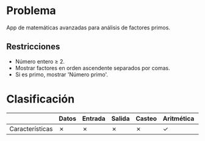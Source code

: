 # Problema

App de matemáticas avanzadas para análisis de factores primos.

## Restricciones

- Número entero ≥ 2.
- Mostrar factores en orden ascendente separados por comas.
- Si es primo, mostrar 'Número primo'.

# Clasificación
|  | Datos | Entrada | Salida | Casteo | Aritmética | Relacionales | Lógicos | Condicionales | Ciclo | Matrices | Funciones |
|----------|-------|---------|--------|--------|------------|--------------|---------|---------------|-------|----------|-------------|
| Características | ✗ | ✗ | ✗ | ✗ | ✓ | ✗ | ✗ | ✗ | ✓ | ✗ | ✗ |
